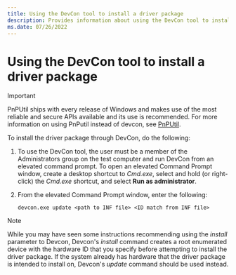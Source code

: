 ```yaml
---
title: Using the DevCon tool to install a driver package
description: Provides information about using the DevCon tool to install a driver package.
ms.date: 07/26/2022
---
```


# Using the DevCon tool to install a driver package

> [!IMPORTANT]
> PnPUtil ships with every release of Windows and makes use of the most reliable and secure APIs available and its use is recommended. For more information on using PnPutil instead of devcon, see [PnPUtil](../devtest/pnputil.md).

To install the driver package through DevCon, do the following:

1. To use the DevCon tool, the user must be a member of the Administrators group on the test computer and run DevCon from an elevated command prompt. To open an elevated Command Prompt window, create a desktop shortcut to *Cmd.exe*, select and hold (or right-click) the *Cmd.exe* shortcut, and select **Run as administrator**.

1. From the elevated Command Prompt window, enter the following:

    ```console
    devcon.exe update <path to INF file> <ID match from INF file>
    ```

> [!NOTE]
> While you may have seen some instructions recommending using the *install* parameter to Devcon, Devcon's *install* command creates a root enumerated device with the hardware ID that you specify before attempting to install the driver package. If the system already has hardware that the driver package is intended to install on, Devcon's *update* command should be used instead.
